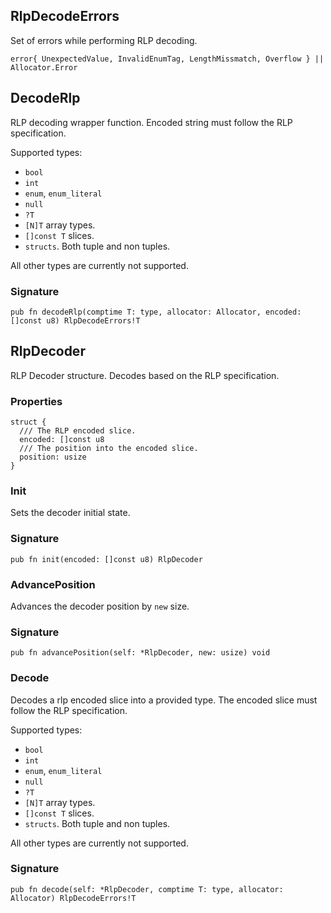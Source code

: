 ## RlpDecodeErrors

Set of errors while performing RLP decoding.

```zig
error{ UnexpectedValue, InvalidEnumTag, LengthMissmatch, Overflow } || Allocator.Error
```

## DecodeRlp
RLP decoding wrapper function. Encoded string must follow the RLP specification.

Supported types:
  * `bool`
  * `int`
  * `enum`, `enum_literal`
  * `null`
  * `?T`
  * `[N]T` array types.
  * `[]const T` slices.
  * `structs`. Both tuple and non tuples.

All other types are currently not supported.

### Signature

```zig
pub fn decodeRlp(comptime T: type, allocator: Allocator, encoded: []const u8) RlpDecodeErrors!T
```

## RlpDecoder

RLP Decoder structure. Decodes based on the RLP specification.

### Properties

```zig
struct {
  /// The RLP encoded slice.
  encoded: []const u8
  /// The position into the encoded slice.
  position: usize
}
```

### Init
Sets the decoder initial state.

### Signature

```zig
pub fn init(encoded: []const u8) RlpDecoder
```

### AdvancePosition
Advances the decoder position by `new` size.

### Signature

```zig
pub fn advancePosition(self: *RlpDecoder, new: usize) void
```

### Decode
Decodes a rlp encoded slice into a provided type.
The encoded slice must follow the RLP specification.

Supported types:
  * `bool`
  * `int`
  * `enum`, `enum_literal`
  * `null`
  * `?T`
  * `[N]T` array types.
  * `[]const T` slices.
  * `structs`. Both tuple and non tuples.

All other types are currently not supported.

### Signature

```zig
pub fn decode(self: *RlpDecoder, comptime T: type, allocator: Allocator) RlpDecodeErrors!T
```


